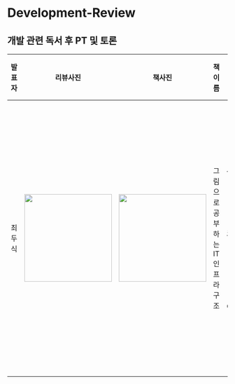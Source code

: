# Development-Review

## 개발 관련 독서 후 PT 및 토론 

| 발표자 | 리뷰사진 | 책사진 | 책이름  | 글쓴이 | 리뷰 | 완료일 | 완료여부 |
| :---: | :---: | :---: | :---: | :---: | :---: | :---: | :---: |
최두식 | <img src="https://user-images.githubusercontent.com/82255957/174920350-f5ee5b7f-4cac-4af4-8dc8-4f2168c4294b.png" width="200" height="200"/> | <img src="https://user-images.githubusercontent.com/82255957/174920400-e933691a-7cda-4015-afbf-3dc55ce45302.png" width="200" height="200"/> | 그림으로 공부하는 IT 인프라 구조 | 야마자키 야스시, 미나와 케이코, 아제카츠 요헤이, 사토 타카히코 | [doosic.tistory](https://doosicee.tistory.com/entry/%EA%B7%B8%EB%A6%BC%EC%9C%BC%EB%A1%9C-%EA%B3%B5%EB%B6%80%ED%95%98%EB%8A%94-IT-%EC%9D%B8%ED%94%84%EB%9D%BC-%EA%B5%AC%EC%A1%B0%EC%A0%95%EB%A6%AC) | 6월 14일 | O |
